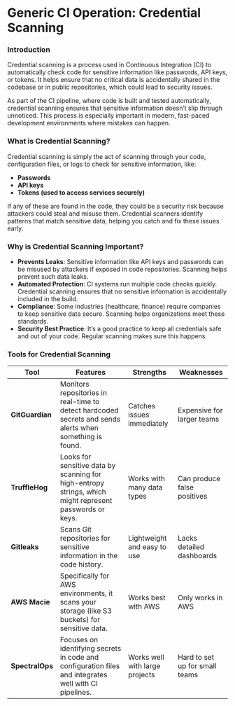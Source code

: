 # Generic CI Operation: Credential Scanning


### Introduction
Credential scanning is a process used in Continuous Integration (CI) to automatically check code for sensitive information like passwords, API keys, or tokens. It helps ensure that no critical data is accidentally shared in the codebase or in public repositories, which could lead to security issues.

As part of the CI pipeline, where code is built and tested automatically, credential scanning ensures that sensitive information doesn’t slip through unnoticed. This process is especially important in modern, fast-paced development environments where mistakes can happen.

### What is Credential Scanning?
Credential scanning is simply the act of scanning through your code, configuration files, or logs to check for sensitive information, like:

- **Passwords**
- **API keys**
- **Tokens (used to access services securely)**

If any of these are found in the code, they could be a security risk because attackers could steal and misuse them. Credential scanners identify patterns that match sensitive data, helping you catch and fix these issues early.

### Why is Credential Scanning Important?

- **Prevents Leaks**: Sensitive information like API keys and passwords can be misused by attackers if exposed in code repositories. Scanning helps prevent such data leaks.
- **Automated Protection**: CI systems run multiple code checks quickly. Credential scanning ensures that no sensitive information is accidentally included in the build.
- **Compliance**: Some industries (healthcare, finance) require companies to keep sensitive data secure. Scanning helps organizations meet these standards.
- **Security Best Practice**: It’s a good practice to keep all credentials safe and out of your code. Regular scanning makes sure this happens.

 ### Tools for Credential Scanning

| Tool          | Features                                                                 | Strengths                                        | Weaknesses                            |
|---------------|--------------------------------------------------------------------------|-------------------------------------------------|---------------------------------------|
| **GitGuardian** | Monitors repositories in real-time to detect hardcoded secrets and sends alerts when something is found. | Catches issues immediately                      | Expensive for larger teams            |
| **TruffleHog**  | Looks for sensitive data by scanning for high-entropy strings, which might represent passwords or keys. | Works with many data types                      | Can produce false positives           |
| **Gitleaks**    | Scans Git repositories for sensitive information in the code history.   | Lightweight and easy to use                     | Lacks detailed dashboards             |
| **AWS Macie**   | Specifically for AWS environments, it scans your storage (like S3 buckets) for sensitive data. | Works best with AWS                             | Only works in AWS                     |
| **SpectralOps** | Focuses on identifying secrets in code and configuration files and integrates well with CI pipelines. | Works well with large projects                  | Hard to set up for small teams        |
